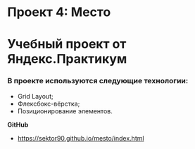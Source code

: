 # Проект 4: Место

# Учебный проект от Яндекс.Практикум

### В проекте используются следующие технологии:
* Grid Layout;
* Флексбокс-вёрстка;
* Позиционирование элементов.

**GitHub**

* https://sektor90.github.io/mesto/index.html

